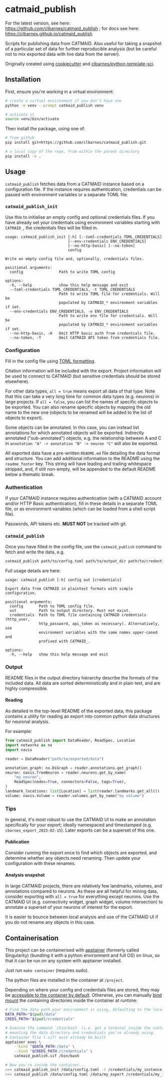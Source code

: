# catmaid_publish

For the latest version, see here: https://github.com/clbarnes/catmaid_publish ;
for docs see here: https://clbarnes.github.io/catmaid_publish

Scripts for publishing data from CATMAID.
Also useful for taking a snapshot of a particular set of data for further reproducible analysis (but be careful not to mix exported data with live data from the server).

Originally created using
[cookiecutter](https://github.com/cookiecutter/cookiecutter) and
[clbarnes/python-template-sci](https://github.com/clbarnes/python-template-sci).

## Installation

First, ensure you're working in a virtual environment:

```sh
# create a virtual environment if you don't have one
python -m venv --prompt catmaid_publish venv

# activate it
source venv/bin/activate
```

Then install the package, using one of:

```sh
# from github
pip install git+https://github.com/clbarnes/catmaid_publish.git

# a local copy of the repo, from within the parent directory
pip install -e .
```

## Usage

`catmaid_publish` fetches data from a CATMAID instance based on a configuration file.
If the instance requires authentication, credentials can be passed with environment variables or a separate TOML file.

### `catmaid_publish_init`

Use this to initialise an empty config and optional credentials files.
If you have already set your credentials using environment variables starting with `CATMAID_`, the credentials files will be filled in.

```_catmaid_publish_init
usage: catmaid_publish_init [-h] [--toml-credentials TOML_CREDENTIALS]
                            [--env-credentials ENV_CREDENTIALS]
                            [--no-http-basic] [--no-token]
                            config

Write an empty config file and, optionally, credentials files.

positional arguments:
  config                Path to write TOML config

options:
  -h, --help            show this help message and exit
  --toml-credentials TOML_CREDENTIALS, -t TOML_CREDENTIALS
                        Path to write TOML file for credentials. Will be
                        populated by CATMAID_* environment variables if set.
  --env-credentials ENV_CREDENTIALS, -e ENV_CREDENTIALS
                        Path to write env file for credentials. Will be
                        populated by CATMAID_* environment variables if set.
  --no-http-basic, -H   Omit HTTP basic auth from credentials file.
  --no-token, -T        Omit CATMAID API token from credentials file.
```

### Configuration

Fill in the config file using [TOML formatting](https://toml.io/en/).

Citation information will be included with the export.
Project information will be used to connect to CATMAID (but sensitive credentials should be stored elsewhere).

For other data types, `all = true` means export all data of that type.
Note that this can take a very long time for common data types (e.g. neurons) in large projects.
If `all = false`, you can list the names of specific objects to be exported.
You can also rename specific objects by mapping the old name to the new one (objects to be renamed will be added to the list of objects to export).

Some objects can be annotated.
In this case, you can instead list annotations for which annotated objects will be exported.
Indirectly annotated ("sub-annotated") objects, e.g. the relationship between A and C in `annotation "A" -> annotation "B" -> neuron "C"` will also be exported.

All exported data have a pre-written `README.md` file detailing the data format and structure.
You can add additional information to the README using the `readme_footer` key.
This string will have leading and trailing whitespace stripped, and, if still non-empty, will be appended to the default README below a thematic break.

### Authentication

If your CATMAID instance requires authentication (with a CATMAID account and/or HTTP Basic authentication), fill in these details in a separate TOML file, or as environment variables (which can be loaded from a shell script file).

Passwords, API tokens etc. **MUST NOT** be tracked with git.

### `catmaid_publish`

Once you have filled in the config file, use the `catmaid_publish` command to fetch and write the data, e.g.

```sh
catmaid_publish path/to/config.toml path/to/output_dir path/to/credentials.toml
```

Full usage details are here:

```_catmaid_publish
usage: catmaid_publish [-h] config out [credentials]

Export data from CATMAID in plaintext formats with simple configuration.

positional arguments:
  config       Path to TOML config file.
  out          Path to output directory. Must not exist.
  credentials  Path to TOML file containing CATMAID credentials (http_user,
               http_password, api_token as necessary). Alternatively, use
               environment variables with the same names upper-cased and
               prefixed with CATMAID_.

options:
  -h, --help   show this help message and exit
```

### Output

README files in the output directory hierarchy describe the formats of the included data.
All data are sorted deterministically and in plain text, and are highly compressible.

#### Reading

As detailed in the top-level README of the exported data, this package contains a utility for reading an export into common python data structures for neuronal analysis.

For example:

```python
from catmaid_publish import DataReader, ReadSpec, Location
import networkx as nx
import navis

reader = DataReader("path/to/exported/data")

annotation_graph: nx.DiGraph = reader.annotations.get_graph()
neuron: navis.TreeNeuron = reader.neurons.get_by_name(
    "my neuron",
    ReadSpec(nodes=True, connectors=False, tags=True),
)
landmark_locations: list[Location] = list(reader.landmarks.get_all())
volume: navis.Volume = reader.volumes.get_by_name("my volume")
```

### Tips

In general, it's most robust to use the CATMAID UI to make an annotation specifically for your export; ideally namespaced and timestamped (e.g. `cbarnes_export_2023-02-15`).
Later exports can be a superset of this one.

#### Publication

Consider running the export once to find which objects are exported,
and determine whether any objects need renaming.
Then update your configuration with these renames.

#### Analysis snapshot

In large CATMAID projects, there are relatively few landmarks, volumes, and annotations compared to neurons.
As these are all helpful for mining data, consider exporting with `all = true` for everything except neurons.
Use the CATMAID UI (e.g. connectivity widget, graph widget, volume intersection) to annotate a superset of your neurons of interest for the export.

It is easier to bounce between local analysis and use of the CATMAID UI if you do not rename any objects in this case.

## Containerisation

This project can be containerised with [apptainer](https://apptainer.org/docs/user/main/quick_start.html) (formerly called Singularity)
(bundling it with a python environment and full OS) on linux,
so that it can be run on any system with apptainer installed.

Just run `make container` (requires sudo).

The python files are installed in the container at `/project`.

Depending on where your config and credentials files are stored, they may be [accessible to the container by default](https://apptainer.org/docs/user/main/bind_paths_and_mounts.html#system-defined-bind-paths).
Otherwise, you can manually [bind mount](https://apptainer.org/docs/user/main/bind_paths_and_mounts.html) the containing directories inside the container at runtime:

```sh
# Find the data path your environment is using, defaulting to the local ./data
DATA_PATH="$(pwd)/data"
CREDS_PATH="$(pwd)/credentials"

# Execute the command `/bin/bash` (i.e. get a terminal inside the container),
# mounting the data directory and credentials you're already using.
# Container file (.sif) must already be built
apptainer exec \
    --bind "$DATA_PATH:/data" \
    --bind "$CREDS_PATH:/credentials" \
    catmaid_publish.sif /bin/bash

# Now you're inside the container...
>>> catmaid_publish_init /data/config.toml -t /credentials/my_instance.toml
>>> catmaid_publish /data/config.toml /data/my_export /credentials/my_instance.toml
```
